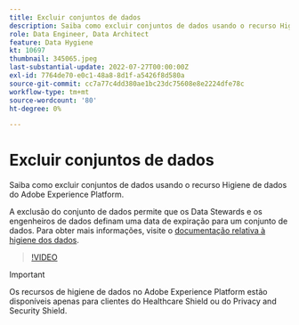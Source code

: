 ```yaml
---
title: Excluir conjuntos de dados
description: Saiba como excluir conjuntos de dados usando o recurso Higiene de dados do Adobe Experience Platform.
role: Data Engineer, Data Architect
feature: Data Hygiene
kt: 10697
thumbnail: 345065.jpeg
last-substantial-update: 2022-07-27T00:00:00Z
exl-id: 7764de70-e0c1-48a8-8d1f-a5426f8d580a
source-git-commit: cc7a77c4dd380ae1bc23dc75608e8e2224dfe78c
workflow-type: tm+mt
source-wordcount: '80'
ht-degree: 0%

---
```


# Excluir conjuntos de dados

Saiba como excluir conjuntos de dados usando o recurso Higiene de dados do Adobe Experience Platform.

A exclusão do conjunto de dados permite que os Data Stewards e os engenheiros de dados definam uma data de expiração para um conjunto de dados. Para obter mais informações, visite o [documentação relativa à higiene dos dados](https://experienceleague.adobe.com/docs/experience-platform/hygiene/home.html).

>[!VIDEO](https://video.tv.adobe.com/v/345065?quality=12&learn=on)

>[!IMPORTANT]
>
> Os recursos de higiene de dados no Adobe Experience Platform estão disponíveis apenas para clientes do Healthcare Shield ou do Privacy and Security Shield.

